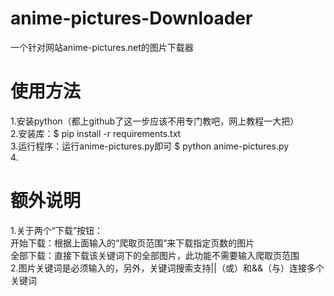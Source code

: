 # anime-pictures-Downloader
一个针对网站anime-pictures.net的图片下载器



# 使用方法
1.安装python（都上github了这一步应该不用专门教吧，网上教程一大把）<br>
2.安装库：$ pip install -r requirements.txt<br>
3.运行程序：运行anime-pictures.py即可 $ python anime-pictures.py<br>
4.

# 额外说明
1.关于两个“下载”按钮：<br>
开始下载：根据上面输入的“爬取页范围”来下载指定页数的图片<br>
全部下载：直接下载该关键词下的全部图片，此功能不需要输入爬取页范围<br>
2.图片关键词是必须输入的，另外，关键词搜索支持||（或）和&&（与）连接多个关键词<br>
